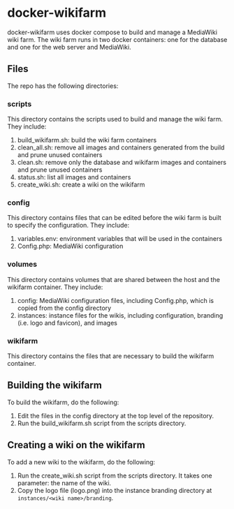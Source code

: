 # docker-wikifarm
docker-wikifarm uses docker compose to build and manage a MediaWiki wiki farm. The wiki farm runs in two docker
containers: one for the database and one for the web server and MediaWiki.

## Files
The repo has the following directories:

### scripts

This directory contains the scripts used to build and manage the wiki farm. They include:

1. build_wikifarm.sh: build the wiki farm containers
1. clean_all.sh: remove all images and containers generated from the build and prune unused containers
1. clean.sh: remove only the database and wikifarm images and containers and prune unused containers
1. status.sh: list all images and containers
1. create_wiki.sh: create a wiki on the wikifarm

### config

This directory contains files that can be edited before the wiki farm is built to specify the configuration. They include:

1. variables.env: environment variables that will be used in the containers
1. Config.php: MediaWiki configuration

### volumes

This directory contains volumes that are shared between the host and the wikifarm container. They include:

1. config: MediaWiki configuration files, including Config.php, which is copied from the config directory
1. instances: instance files for the wikis, including configuration, branding (i.e. logo and favicon), and images

### wikifarm

This directory contains the files that are necessary to build the wikifarm container.

## Building the wikifarm

To build the wikifarm, do the following:

1. Edit the files in the config directory at the top level of the repository.
2. Run the build_wikifarm.sh script from the scripts directory.

## Creating a wiki on the wikifarm

To add a new wiki to the wikifarm, do the following:

1. Run the create_wiki.sh script from the scripts directory. It takes one parameter: the name of the wiki.
2. Copy the logo file (logo.png) into the instance branding directory at `instances/<wiki name>/branding`.
